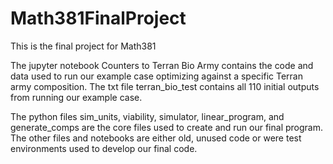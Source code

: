# Math381FinalProject
This is the final project for Math381

The jupyter notebook Counters to Terran Bio Army contains the code and data used to
run our example case optimizing against a specific Terran army composition.
The txt file terran_bio_test contains all 110 initial outputs from running our
example case.

The python files sim_units, viability, simulator, linear_program, and generate_comps
are the core files used to create and run our final program.
The other files and notebooks are either old, unused code or were test environments
used to develop our final code.
